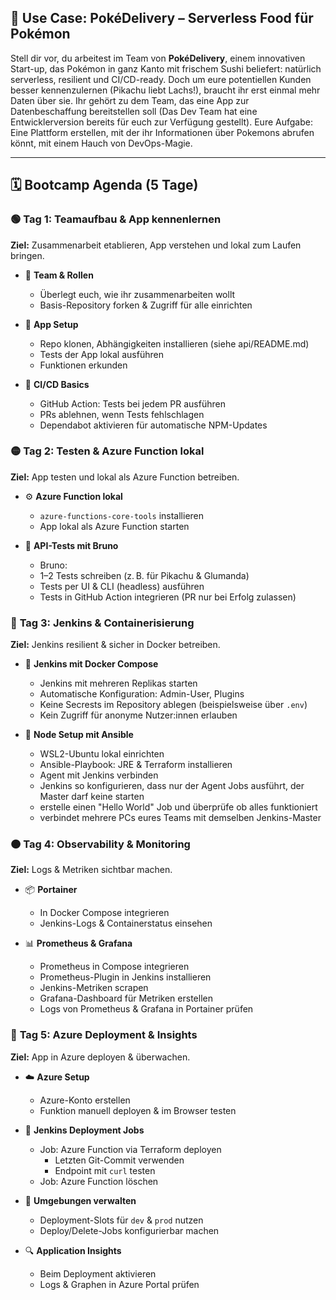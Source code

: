 ## 🧪 **Use Case: PokéDelivery – Serverless Food für Pokémon**

Stell dir vor, du arbeitest im Team von **PokéDelivery**, einem innovativen Start-up, das Pokémon in ganz Kanto mit frischem Sushi beliefert: natürlich serverless, resilient und CI/CD-ready. Doch um eure potentiellen Kunden besser kennenzulernen (Pikachu liebt Lachs!), braucht ihr erst einmal mehr Daten über sie. Ihr gehört zu dem Team, das eine App zur Datenbeschaffung bereitstellen soll (Das Dev Team hat eine Entwicklerversion bereits für euch zur Verfügung gestellt). Eure Aufgabe: Eine Plattform erstellen, mit der ihr Informationen über Pokemons abrufen könnt, mit einem Hauch von DevOps-Magie.

---

## 🗓️ **Bootcamp Agenda (5 Tage)**

### 🟢 **Tag 1: Teamaufbau & App kennenlernen**
**Ziel:** Zusammenarbeit etablieren, App verstehen und lokal zum Laufen bringen.

- 👥 **Team & Rollen**
  - Überlegt euch, wie ihr zusammenarbeiten wollt
  - Basis-Repository forken & Zugriff für alle einrichten

- 🧩 **App Setup**
  - Repo klonen, Abhängigkeiten installieren (siehe api/README.md)
  - Tests der App lokal ausführen
  - Funktionen erkunden

- 🔁 **CI/CD Basics**
  - GitHub Action: Tests bei jedem PR ausführen
  - PRs ablehnen, wenn Tests fehlschlagen
  - Dependabot aktivieren für automatische NPM-Updates

### 🟡 **Tag 2: Testen & Azure Function lokal**
**Ziel:** App testen und lokal als Azure Function betreiben.

- ⚙️ **Azure Function lokal**
  - `azure-functions-core-tools` installieren
  - App lokal als Azure Function starten

- 🧪 **API-Tests mit Bruno**
  - Bruno: 
  - 1–2 Tests schreiben (z. B. für Pikachu & Glumanda)
  - Tests per UI & CLI (headless) ausführen
  - Tests in GitHub Action integrieren (PR nur bei Erfolg zulassen)

### 🔵 **Tag 3: Jenkins & Containerisierung**
**Ziel:** Jenkins resilient & sicher in Docker betreiben.

- 🐳 **Jenkins mit Docker Compose**
  - Jenkins mit mehreren Replikas starten
  - Automatische Konfiguration: Admin-User, Plugins
  - Keine Secrests im Repository ablegen (beispielsweise über `.env`)
  - Kein Zugriff für anonyme Nutzer:innen erlauben

- 🧰 **Node Setup mit Ansible**
  - WSL2-Ubuntu lokal einrichten
  - Ansible-Playbook: JRE & Terraform installieren
  - Agent mit Jenkins verbinden
  - Jenkins so konfigurieren, dass nur der Agent Jobs ausführt, der Master darf keine starten
  - erstelle einen "Hello World" Job und überprüfe ob alles funktioniert
  - verbindet mehrere PCs eures Teams mit demselben Jenkins-Master

### 🟠 **Tag 4: Observability & Monitoring**
**Ziel:** Logs & Metriken sichtbar machen.

- 📦 **Portainer**
  - In Docker Compose integrieren
  - Jenkins-Logs & Containerstatus einsehen

- 📊 **Prometheus & Grafana**
  - Prometheus in Compose integrieren
  - Prometheus-Plugin in Jenkins installieren
  - Jenkins-Metriken scrapen
  - Grafana-Dashboard für Metriken erstellen
  - Logs von Prometheus & Grafana in Portainer prüfen

### 🔴 **Tag 5: Azure Deployment & Insights**
**Ziel:** App in Azure deployen & überwachen.

- ☁️ **Azure Setup**
  - Azure-Konto erstellen
  - Funktion manuell deployen & im Browser testen

- 🚀 **Jenkins Deployment Jobs**
  - Job: Azure Function via Terraform deployen
    - Letzten Git-Commit verwenden
    - Endpoint mit `curl` testen
  - Job: Azure Function löschen

- 🧪 **Umgebungen verwalten**
  - Deployment-Slots für `dev` & `prod` nutzen
  - Deploy/Delete-Jobs konfigurierbar machen

- 🔍 **Application Insights**
  - Beim Deployment aktivieren
  - Logs & Graphen in Azure Portal prüfen

